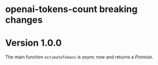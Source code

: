 # openai-tokens-count breaking changes

# Version 1.0.0

The main function `estimateTokens` is *async* now and returns a *Promise*.
